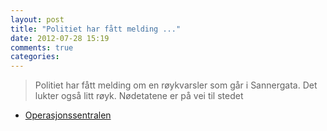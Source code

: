 ```yaml
---
layout: post
title: "Politiet har fått melding ..."
date: 2012-07-28 15:19
comments: true
categories: 
---
```

> Politiet har fått melding om en røykvarsler som går i Sannergata. Det lukter også litt røyk. Nødetatene er på vei til stedet 
- [Operasjonssentralen](http://twitter.com/oslopolitiops/status/229340277926662145)
